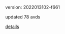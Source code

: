 version: 2022013102-f661

updated 78 avds

[details](https://github.com/0x74f917491bfa7ebfa379/ali_avd_db/blob/master/change_log/2022/01/31/02/f661.txt)